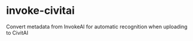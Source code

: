 # invoke-civitai
Convert metadata from InvokeAI for automatic recognition when uploading to CivitAI
